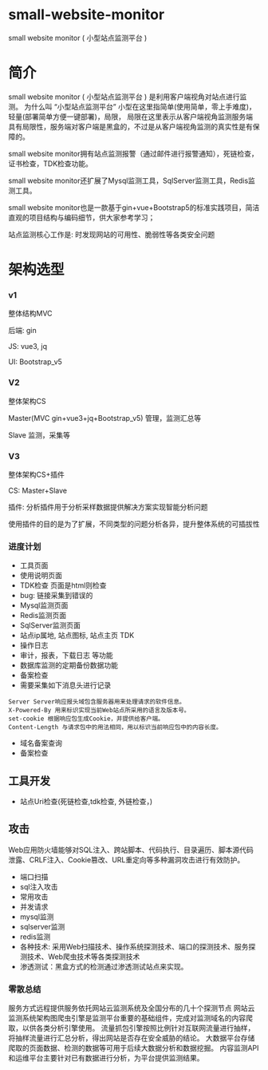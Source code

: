 # small-website-monitor
small website monitor ( 小型站点监测平台 ) 


# 简介

small website monitor ( 小型站点监测平台 ) 是利用客户端视角对站点进行监测。
为什么叫 “小型站点监测平台” 小型在这里指简单(使用简单，零上手难度)，轻量(部署简单方便一键部署)，局限，
局限在这里表示从客户端视角监测服务端具有局限性，服务端对客户端是黑盒的，不过是从客户端视角监测的真实性是有保障的。

small website monitor拥有站点监测报警（通过邮件进行报警通知），死链检查，证书检查，TDK检查功能。

small website monitor还扩展了Mysql监测工具，SqlServer监测工具，Redis监测工具。

small website monitor也是一款基于gin+vue+Bootstrap5的标准实践项目，简洁直观的项目结构与编码细节，供大家参考学习；

站点监测核心工作是: 时发现网站的可用性、脆弱性等各类安全问题

# 架构选型

### v1

整体结构MVC

后端: gin 

JS: vue3, jq

UI: Bootstrap_v5

### V2

整体架构CS

Master(MVC gin+vue3+jq+Bootstrap_v5) 管理，监测汇总等

Slave 监测，采集等

### V3

整体架构CS+插件

CS: Master+Slave

插件: 分析插件用于分析采样数据提供解决方案实现智能分析问题

使用插件的目的是为了扩展，不同类型的问题分析各异，提升整体系统的可插拔性


### 进度计划
- 工具页面  
- 使用说明页面
- TDK检查 页面是html则检查
- bug: 链接采集到错误的
- Mysql监测页面
- Redis监测页面
- SqlServer监测页面
- 站点ip属地, 站点图标, 站点主页 TDK
- 操作日志
- 审计，报表，下载日志 等功能
- 数据库监测的定期备份数据功能
- 备案检查
- 需要采集如下消息头进行记录
```
Server Server响应报头域包含服务器用来处理请求的软件信息。
X-Powered-By 用来标识实现当前Web站点所采用的语言及版本号。
set-cookie 根据响应包生成Cookie，并提供给客户端。
Content-Length 与请求包中的用法相同，用以标识当前响应包中的内容长度。
```

- 域名备案查询
- 备案检查

## 工具开发
- 站点Uri检查(死链检查,tdk检查, 外链检查，)


## 攻击
Web应用防火墙能够对SQL注入、跨站脚本、代码执行、目录遍历、脚本源代码泄露、CRLF注入、Cookie篡改、URL重定向等多种漏洞攻击进行有效防护。

- 端口扫描
- sql注入攻击
- 常用攻击
- 并发请求
- mysql监测
- sqlserver监测
- redis监测
- 各种技术: 采用Web扫描技术、操作系统探测技术、端口的探测技术、服务探测技术、Web爬虫技术等各类探测技术
- 渗透测试：黑盒方式的检测通过渗透测试站点来实现。

### 零散总结

服务方式远程提供服务依托网站云监测系统及全国分布的几十个探测节点
网站云监测系统架构图爬虫引擎是监测平台重要的基础组件，完成对监测域名的内容爬取，以供各类分析引擎使用。
流量抓包引擎按照比例针对互联网流量进行抽样，将抽样流量进行汇总分析，得出网站是否存在安全威胁的结论。
大数据平台存储爬取的页面数据、检测的数据等可用于后续大数据分析和数据挖掘。
内容监测API和运维平台主要针对已有数据进行分析，为平台提供监测结果。




